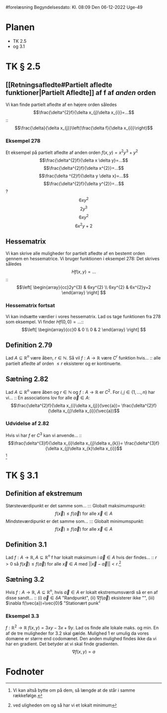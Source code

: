 #forelæsning 
Begyndelsesdato: Kl. 08:09  Den 06-12-2022   Uge-49
# Planen
- TK 2.5
- og 3.1
# TK § 2.5
## [[Retningsafledte#Partielt afledte funktioner|Partielt Afledte]] af f af *anden* orden
Vi kan finde partielt afledte af en højere orden således $$\frac{\delta^{2}f}{\delta x_{j}\delta x_{i}}=...$$:: $$\frac{\delta}{\delta x_{j}}\left(\frac{\delta f}{\delta x_{i}}\right)$$ 

### Eksempel 278
Et eksempel på partielt afledte af anden orden
$f(x,y)=x^{2}y^{3}+y^{2}$ 
$$\frac{\delta^{2}f}{\delta x \delta y}=...$$
$$\frac{\delta^{2}f}{\delta x^{2}}=...$$
$$\frac{\delta ^{2}f}{\delta y \delta x}=...$$
$$\frac{\delta^{2}f}{\delta y^{2}}=...$$
?
$$6xy^{2}$$
$$2y^{3}$$
$$6xy^{2}$$
$$6x^{2}y+2$$

## Hessematrix
Vi kan skrive alle muligheder for partielt afledte af en bestemt orden gennem en hessematrice. Vi bruger funktionen i eksempel 278: Det skrives således $$Hf(x,y)=...$$::$$\left[
\begin{array}{cc}2y^{3} & 6xy^{2} \\ 6xy^{2} & 6x^{2}y+2
\end{array}
\right] $$
### Hessematrix fortsat
Vi kan indsætte værdier i vores hessematrix. Lad os tage funktionen fra 278 som eksempel. Vi finder $Hf(0,0)=...$::$$\left[
\begin{array}{cc}0 & 0 \\ 0 & 2
\end{array}
\right] $$
## Definition 2.79
Lad $A \subseteq \mathbb{R}^{n}$ være åben, $r \in \mathbb{N}$. Så vil $f:A \to \mathbb{R}$ være $C^{r}$ funktion hvis... :: alle partielt afledte af orden $\leq r$ eksisterer og er kontinuerte.

## Sætning 2.82
Lad $A \subseteq \mathbb{R}^{n}$ være åben og $r \in \mathbb{N}$ og $f:A \to \mathbb{R}\text{ er }C^{2}$. For $i,j \in \{1,...,n \}$ har vi... :: En associations lov for alle $\vec{a} \in A$: $$\frac{\delta^{2}f}{\delta x_{i}\delta x_{j}}(\vec{a})= \frac{\delta^{2}f}{\delta x_{j}\delta x_{i}}(\vec{a})$$
### Udvidelse af 2.82
Hvis vi har $f \text{ er }C^{3}$ kan vi anvende... :: $$\frac{\delta^{3}f}{\delta x_{i}\delta x_{j}\delta x_{k}}= \frac{\delta^{3}f}{\delta x_{j}\delta x_{k}\delta x_{i}}$$[^1]
# TK § 3.1
## Definition af ekstremum
Størsteværdipunkt er det samme som... ::: Globalt maksimumspunkt: $$f(\vec{x})\leq f(\vec{a})\text{ for alle }\vec{x}\in A$$
Mindsteværdipunkt er det samme som... ::: Globalt minimumspunkt: $$f(\vec{x})\geq f(\vec{a})\text{ for alle }\vec{x}\in A$$

## Definition 3.1
Lad $f:A \to \mathbb{R},A \subseteq \mathbb{R}^{n}$ f har lokalt maksimum i $\vec{a}\in A$ hvis der findes... :: $r>0$ så $f(\vec{x})\leq f(\vec{a})$ for alle $\vec{x}\in A$ med $||\vec{x}-\vec{a}||<r$.[^2]

## Sætning 3.2
Hvis $f:A \to \mathbb{R}$, $A \subseteq \mathbb{R}^{n}$, hvis $\vec{a}\in A$ er lokalt ekstremumsværdi så er en af disse sandt... :: (i) $\vec{a}\in \delta A$ "Randpunkt", (ii) $\nabla f(\vec{a})$ eksisterer ikke "", (iii) $\nabla f(\vec{a})=\vec{0}$ "Stationært punk"

### Eksempel 3.3
$f:\mathbb{R}^{2}\to \mathbb{R}$ $f(x,y)=3xy-3x+9y$.
Lad os finde alle lokale maks. og min. 
En af de tre muligheder for 3.2 skal gælde. 
Mulighed 1 er umulig da vores domæne er større end codomænet. Den anden mulighed findes ikke da vi har en gradient.
Det betyder at vi skal finde gradienten.
$$\nabla f(x,y)=a$$
# Fodnoter

[^1]: Vi kan altså bytte om på dem, så længde at de står i samme rækkefølge.
[^2]: ved uligheden om og så har vi et lokalt minimum